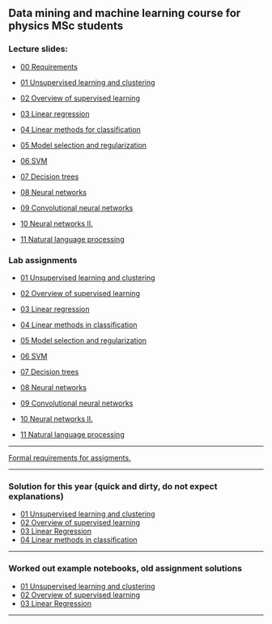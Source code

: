 ## Data mining and machine learning course for physics MSc students

### Lecture slides:

- [00 Requirements ](http://dkrib.web.elte.hu/datamining/slides/00_intro.pdf)

- [01 Unsupervised learning and clustering ](http://dkrib.web.elte.hu/datamining/slides/01_unsup_clust.pdf)

- [02 Overview of supervised learning ](http://patbaa.web.elte.hu/datamining/slides/02_supervised.pdf)

- [03 Linear regression ](http://dkrib.web.elte.hu/datamining/slides/03_linreg.pdf)

- [04 Linear methods for classification ](http://patbaa.web.elte.hu/datamining/slides/04_lincls.pdf)

- [05 Model selection and regularization ](http://dkrib.web.elte.hu/datamining/slides/05_reg.pdf)

- [06 SVM ](http://patbaa.web.elte.hu/datamining/slides/06_svm.pdf)

- [07 Decision trees ](http://dkrib.web.elte.hu/datamining/slides/07_dectree.pdf)

- [08 Neural networks ](http://dkrib.web.elte.hu/datamining/slides/08_neural.pdf)

- [09 Convolutional neural networks](http://patbaa.web.elte.hu/datamining/slides/09_cnn.pdf)

- [10 Neural networks II.]()

- [11 Natural language processing]()

### Lab assignments 

- [01 Unsupervised learning and clustering ](lab/01_unsup_clust.md)

- [02 Overview of supervised learning ](lab/02_sup.md)

- [03 Linear regression ](lab/03_linreg.md)

- [04 Linear methods in classification](lab/04_lincls.md)

- [05 Model selection and regularization](lab/05_subreg.md)

- [06 SVM ](lab/06_svm.md)

- [07 Decision trees ]()

- [08 Neural networks ]()

- [09 Convolutional neural networks](lab/09_cnn.md)

- [10 Neural networks II.]()

- [11 Natural language processing]()

---

[Formal requirements for assigments.](lab/assignments.md) 

---

### Solution for this year  (quick and dirty, do not expect explanations)

- [01 Unsupervised learning and clustering ](https://github.com/riblidezso/physdm/blob/master/examples/01_unsup_cluster/solution_assignment1.py)
- [02 Overview of supervised learning ](https://nbviewer.jupyter.org/github/riblidezso/physdm/blob/master/examples/02_sup/solution_hw2.ipynb)
- [03 Linear Regression](http://patbaa.web.elte.hu/datamining/lab03_solution.html)
- [04 Linear methods in classification](https://nbviewer.jupyter.org/github/riblidezso/physdm/blob/master/examples/04_solution_lincls.ipynb)
---

### Worked out example notebooks, old assignment solutions

- [01 Unsupervised learning and clustering ](https://nbviewer.jupyter.org/github/riblidezso/physdm/blob/master/examples/01_unsup_cluster/01_unsup_cluster_2018_example_solution.ipynb)
- [02 Overview of supervised learning ](https://nbviewer.jupyter.org/github/riblidezso/physdm/blob/master/examples/02_sup/02_sup_photoz_2018_example_solution.ipynb)
- [03 Linear Regression](https://nbviewer.jupyter.org/github/riblidezso/physdm/blob/master/examples/solution_lab_03_linreg.ipynb)

---


